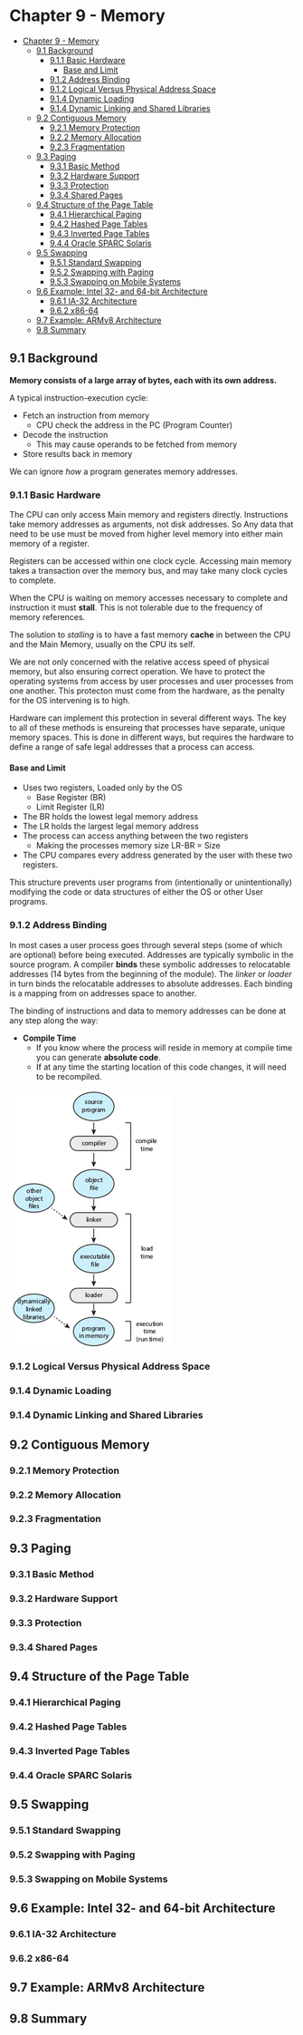 # Chapter 9 - Memory

<!-- TOC -->

- [Chapter 9 - Memory](#chapter-9---memory)
	- [9.1 Background](#91-background)
		- [9.1.1 Basic Hardware](#911-basic-hardware)
			- [Base and Limit](#base-and-limit)
		- [9.1.2 Address Binding](#912-address-binding)
		- [9.1.2 Logical Versus Physical Address Space](#912-logical-versus-physical-address-space)
		- [9.1.4 Dynamic Loading](#914-dynamic-loading)
		- [9.1.4 Dynamic Linking and Shared Libraries](#914-dynamic-linking-and-shared-libraries)
	- [9.2 Contiguous Memory](#92-contiguous-memory)
		- [9.2.1 Memory Protection](#921-memory-protection)
		- [9.2.2 Memory Allocation](#922-memory-allocation)
		- [9.2.3 Fragmentation](#923-fragmentation)
	- [9.3 Paging](#93-paging)
		- [9.3.1 Basic Method](#931-basic-method)
		- [9.3.2 Hardware Support](#932-hardware-support)
		- [9.3.3 Protection](#933-protection)
		- [9.3.4 Shared Pages](#934-shared-pages)
	- [9.4 Structure of the Page Table](#94-structure-of-the-page-table)
		- [9.4.1 Hierarchical Paging](#941-hierarchical-paging)
		- [9.4.2 Hashed Page Tables](#942-hashed-page-tables)
		- [9.4.3 Inverted Page Tables](#943-inverted-page-tables)
		- [9.4.4 Oracle SPARC Solaris](#944-oracle-sparc-solaris)
	- [9.5 Swapping](#95-swapping)
		- [9.5.1 Standard Swapping](#951-standard-swapping)
		- [9.5.2 Swapping with Paging](#952-swapping-with-paging)
		- [9.5.3 Swapping on Mobile Systems](#953-swapping-on-mobile-systems)
	- [9.6 Example: Intel 32- and 64-bit Architecture](#96-example-intel-32--and-64-bit-architecture)
		- [9.6.1 IA-32 Architecture](#961-ia-32-architecture)
		- [9.6.2 x86-64](#962-x86-64)
	- [9.7 Example: ARMv8 Architecture](#97-example-armv8-architecture)
	- [9.8 Summary](#98-summary)

<!-- /TOC -->

## 9.1 Background

**Memory consists of a large array of bytes, each with its own address.**

A typical instruction-execution cycle:

- Fetch an instruction from memory
  - CPU check the address in the PC (Program Counter)
- Decode the instruction
  - This may cause operands to be fetched from memory
- Store results back in memory

We can ignore _how_ a program generates memory addresses.

### 9.1.1 Basic Hardware

The CPU can only access Main memory and registers directly. Instructions take memory addresses as arguments, not disk addresses. So Any data that need to be use must be moved from higher level memory into either main memory of a register.

Registers can be accessed within one clock cycle. Accessing main memory takes a transaction over the memory bus, and may take many clock cycles to complete.

When the CPU is waiting on memory accesses necessary to complete and instruction it must **stall**. This is not tolerable due to the frequency of memory references.

The solution to _stalling_ is to have a fast memory **cache** in between the CPU and the Main Memory, usually on the CPU its self.

We are not only concerned with the relative access speed of physical memory, but also ensuring correct operation. We have to protect the operating systems from access by user processes and user processes from one another. This protecton must come from the hardware, as the penalty for the OS intervening is to high.

Hardware can implement this protection in several different ways. The key to all of these methods is ensureing that processes have separate, unique memory spaces. This is done in different ways, but requires the hardware to define a range of safe legal addresses that a process can access.

#### Base and Limit

- Uses two registers, Loaded only by the OS
  - Base Register (BR)
  - Limit Register (LR)
- The BR holds the lowest legal memory address
- The LR holds the largest legal memory address
- The process can access anything between the two registers
  - Making the processes memory size LR-BR = Size
- The CPU compares every address generated by the user with these two registers.

This structure prevents user programs from (intentionally or unintentionally) modifying the code or data structures of either the OS or other User programs.

### 9.1.2 Address Binding

In most cases a user process goes through several steps (some of which are optional) before being executed. Addresses are typically symbolic in the source program. A compiler **binds** these symbolic addresses to relocatable addresses (14 bytes from the beginning of the module). The _linker_ or _loader_ in turn binds the relocatable addresses to absolute addresses. Each binding is a mapping from on addresses space to another.

The binding of instructions and data to memory addresses can be done at any step along the way:

- **Compile Time**
  - If you know where the process will reside in memory at compile time you can generate **absolute code**.
  - If at any time the starting location of this code changes, it will need to be recompiled.

![Figure 9.3](./static/figure9-3.png)

### 9.1.2 Logical Versus Physical Address Space

### 9.1.4 Dynamic Loading

### 9.1.4 Dynamic Linking and Shared Libraries

## 9.2 Contiguous Memory

### 9.2.1 Memory Protection

### 9.2.2 Memory Allocation

### 9.2.3 Fragmentation

## 9.3 Paging

### 9.3.1 Basic Method

### 9.3.2 Hardware Support

### 9.3.3 Protection

### 9.3.4 Shared Pages

## 9.4 Structure of the Page Table

### 9.4.1 Hierarchical Paging

### 9.4.2 Hashed Page Tables

### 9.4.3 Inverted Page Tables

### 9.4.4 Oracle SPARC Solaris

## 9.5 Swapping

### 9.5.1 Standard Swapping

### 9.5.2 Swapping with Paging

### 9.5.3 Swapping on Mobile Systems

## 9.6 Example: Intel 32- and 64-bit Architecture

### 9.6.1 IA-32 Architecture

### 9.6.2 x86-64

## 9.7 Example: ARMv8 Architecture

## 9.8 Summary